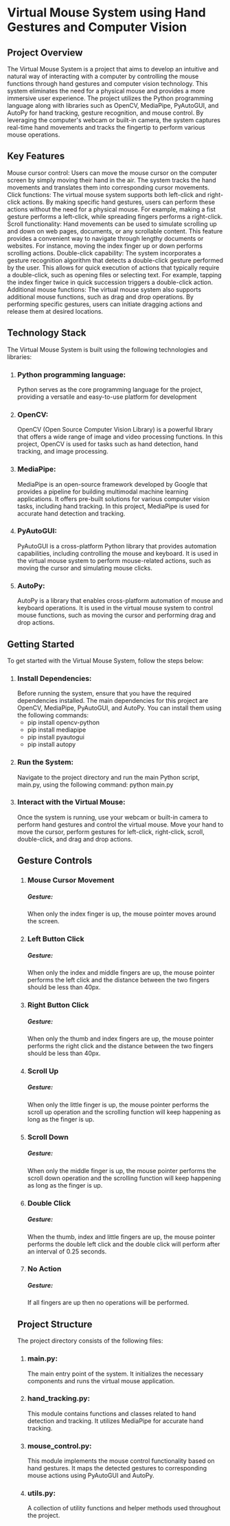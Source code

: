 <h1>Virtual Mouse System using Hand Gestures and Computer Vision</h1> 

<h2>Project Overview</h2>

The Virtual Mouse System is a project that aims to develop an intuitive and natural way of interacting with a computer by controlling the mouse functions through hand gestures and computer vision technology. This system eliminates the need for a physical mouse and provides a more immersive user experience.
The project utilizes the Python programming language along with libraries such as OpenCV, MediaPipe, PyAutoGUI, and AutoPy for hand tracking, gesture recognition, and mouse control. By leveraging the computer's webcam or built-in camera, the system captures real-time hand movements and tracks the fingertip to perform various mouse operations.

<h2>Key Features</h2>

Mouse cursor control: Users can move the mouse cursor on the computer screen by simply moving their hand in the air. The system tracks the hand movements and translates them into corresponding cursor movements.
Click functions: The virtual mouse system supports both left-click and right-click actions. By making specific hand gestures, users can perform these actions without the need for a physical mouse. For example, making a fist gesture performs a left-click, while spreading fingers performs a right-click.
Scroll functionality: Hand movements can be used to simulate scrolling up and down on web pages, documents, or any scrollable content. This feature provides a convenient way to navigate through lengthy documents or websites. For instance, moving the index finger up or down performs scrolling actions.
Double-click capability: The system incorporates a gesture recognition algorithm that detects a double-click gesture performed by the user. This allows for quick execution of actions that typically require a double-click, such as opening files or selecting text. For example, tapping the index finger twice in quick succession triggers a double-click action.
Additional mouse functions: The virtual mouse system also supports additional mouse functions, such as drag and drop operations. By performing specific gestures, users can initiate dragging actions and release them at desired locations.

<h2>Technology Stack</h2>

The Virtual Mouse System is built using the following technologies and libraries:

<ol>
<li><h3>Python programming language:</h3> Python serves as the core programming language for the project, providing a versatile and easy-to-use platform for development</li>
<li><h3>OpenCV:</h3> OpenCV (Open Source Computer Vision Library) is a powerful library that offers a wide range of image and video processing functions. In this project, OpenCV is used for tasks such as hand detection, hand tracking, and image processing.</li>
<li><h3>MediaPipe:</h3> MediaPipe is an open-source framework developed by Google that provides a pipeline for building multimodal machine learning applications. It offers pre-built solutions for various computer vision tasks, including hand tracking. In this project, MediaPipe is used for accurate hand detection and tracking.</li>
<li><h3>PyAutoGUI:</h3> PyAutoGUI is a cross-platform Python library that provides automation capabilities, including controlling the mouse and keyboard. It is used in the virtual mouse system to perform mouse-related actions, such as moving the cursor and simulating mouse clicks.</li>
<li><h3>AutoPy:</h3> AutoPy is a library that enables cross-platform automation of mouse and keyboard operations. It is used in the virtual mouse system to control mouse functions, such as moving the cursor and performing drag and drop actions.</li>
</ol>
  
<h2>Getting Started</h2>

To get started with the Virtual Mouse System, follow the steps below:
<ol>
<li><h3>Install Dependencies:</h3> Before running the system, ensure that you have the required dependencies installed. The main dependencies for this project are OpenCV, MediaPipe, PyAutoGUI, and AutoPy. You can install them using the following commands:
  <ul>
<li>pip install opencv-python</li>
<li>pip install mediapipe</li>
<li>pip install pyautogui</li>
<li>pip install autopy</li>
  </ul>
</li>
<li><h3>Run the System:</h3> Navigate to the project directory and run the main Python script, main.py, using the following command:
python main.py</li>
<li><h3>Interact with the Virtual Mouse:</h3> Once the system is running, use your webcam or built-in camera to perform hand gestures and control the virtual mouse. Move your hand to move the cursor, perform gestures for left-click, right-click, scroll, double-click, and drag and drop actions.</li>

<h2>Gesture Controls</h2>
<ol>
<li><h3>Mouse Cursor Movement</h3>
<h5>Gesture:</h5> When only the index finger is up, the mouse pointer moves around the screen.
</li>

<li><h3>Left Button Click</h3>
<h5>Gesture:</h5> When only the index and middle fingers are up, the mouse pointer performs the left click and the distance between the two fingers should be less than 40px.
</li>

<li><h3>Right Button Click</h3>
<h5>Gesture:</h5> When only the thumb and index fingers are up, the mouse pointer performs the right click and the distance between the two fingers should be less than 40px.
</li>

<li><h3>Scroll Up</h3>
<h5>Gesture:</h5> When only the little finger is up, the mouse pointer performs the scroll up operation and the scrolling function will keep happening as long as the finger is up.
</li>

<li><h3>Scroll Down</h3>
<h5>Gesture:</h5> When only the middle finger is up, the mouse pointer performs the scroll down operation and the scrolling function will keep happening as long as the finger is up.
</li>

<li><h3>Double Click</h3>
<h5>Gesture:</h5> When the thumb, index and little fingers are up, the mouse pointer performs the double left click and the double click will perform after an interval of 0.25 seconds.
</li>

<li><h3>No Action</h3>
<h5>Gesture:</h5> If all fingers are up then no operations will be performed.</li>

</ol>

<h2>Project Structure</h2>
The project directory consists of the following files:
  <ol>
<li><h3>main.py:</h3> The main entry point of the system. It initializes the necessary components and runs the virtual mouse application.</li>
<li><h3>hand_tracking.py:</h3> This module contains functions and classes related to hand detection and tracking. It utilizes MediaPipe for accurate hand tracking.</li>
<li><h3>mouse_control.py:</h3> This module implements the mouse control functionality based on hand gestures. It maps the detected gestures to corresponding mouse actions using PyAutoGUI and AutoPy.</li>
<li><h3>utils.py:</h3> A collection of utility functions and helper methods used throughout the project.</li>
</ol>
